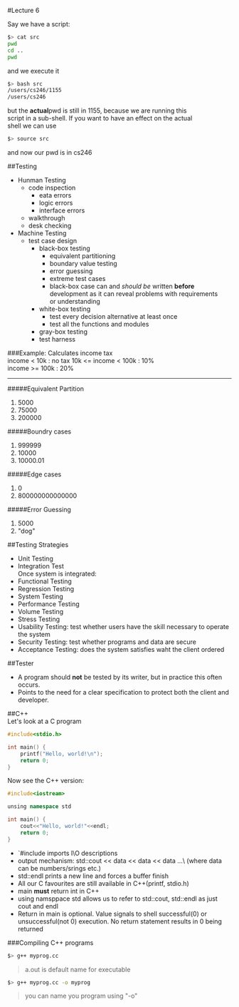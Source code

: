 #Lecture 6  

Say we have a script:  
```bash
$> cat src 
pwd
cd ..
pwd
```
and we execute it 
```bash
$> bash src
/users/cs246/1155
/users/cs246
```
but the **actual**pwd is still in 1155, because we are running this  
script in a sub-shell. If you want to have an effect on the actual  
shell we can use
```bash
$> source src
```
and now our pwd is in cs246  

##Testing  
- Hunman Testing  
	- code inspection
		- eata errors
		- logic errors
		- interface errors
	- walkthrough
	- desk checking
- Machine Testing
	- test case design
		- black-box testing
			- equivalent partitioning
			- boundary value testing
			- error guessing
			- extreme test cases
			- black-box case can and *should be* written **before**  
			development as it can reveal problems with requirements  
			or understanding
		- white-box testing 
			- test every decision alternative at least once
			- test all the functions and modules
		- gray-box testing
		- test harness 

###Example: Calculates income tax  
income < 10k : no tax
10k <= income < 100k : 10%  
income >= 100k : 20%  
  
----------------------------------------------------  
#####Equivalent Partition  
1. 5000
2. 75000  
3. 200000
  
#####Boundry cases  
1. 999999
2. 10000  
3. 10000.01  

#####Edge cases  
1. 0
2. 800000000000000

#####Error Guessing  
1. 5000
2. "dog"

##Testing Strategies  
- Unit Testing 
- Integration Test  
Once system is integrated:  
- Functional Testing
- Regression Testing
- System Testing
- Performance Testing
- Volume Testing 
- Stress Testing 
- Usability Testing: test whether users have the skill necessary to operate the system
- Security Testing: test whether programs and data are secure
- Acceptance Testing: does the system satisfies waht the client ordered  
  
    
##Tester  
- A program should **not** be tested by its writer, but in practice this often occurs.  
- Points to the need for a clear specification to protect both the client and developer.


##C++  
Let's look at a C program
```C
#include<stdio.h>

int main() {
	printf("Hello, world!\n");
	return 0;
}
```
Now see the C++ version:
```C++
#include<iostream>

unsing namespace std

int main() {
	cout<<"Hello, world!"<<endl;
	return 0;
}
```
- `#include<iostream> imports I\O descriptions
- output mechanism: std::cout << data << data << data ...\\
(where data can be numbers/srings etc.)
- std::endl prints a new line and forces a buffer finish
- All our C favourites are still available in C++(printf, stdio.h)
- main __must__ return int in C++
- using namsppace std allows us to refer to std::cout, std::endl as just cout and endl
- Return in main is optional. Value signals to shell successful(0) or unsuccessful(not 0) execution. No return statement results in 0 being returned  
  
###Compiling C++ programs
```bash
$> g++ myprog.cc
```
>a.out is default name for executable  
```bash
$> g++ myprog.cc -o myprog
```
>you can name you program using "-o"

